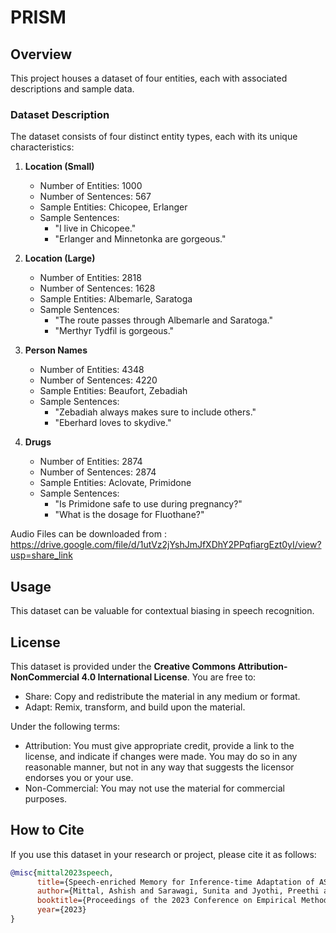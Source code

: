 # PRISM

## Overview

This project houses a dataset of four entities, each with associated descriptions and sample data.
### Dataset Description

The dataset consists of four distinct entity types, each with its unique characteristics:

1. **Location (Small)**
   - Number of Entities: 1000
   - Number of Sentences: 567
   - Sample Entities: Chicopee, Erlanger
   - Sample Sentences:
     - "I live in Chicopee."
     - "Erlanger and Minnetonka are gorgeous."

2. **Location (Large)**
   - Number of Entities: 2818
   - Number of Sentences: 1628
   - Sample Entities: Albemarle, Saratoga
   - Sample Sentences:
     - "The route passes through Albemarle and Saratoga."
     - "Merthyr Tydfil is gorgeous."

3. **Person Names**
   - Number of Entities: 4348
   - Number of Sentences: 4220
   - Sample Entities: Beaufort, Zebadiah
   - Sample Sentences:
     - "Zebadiah always makes sure to include others."
     - "Eberhard loves to skydive."

4. **Drugs**
   - Number of Entities: 2874
   - Number of Sentences: 2874
   - Sample Entities: Aclovate, Primidone
   - Sample Sentences:
     - "Is Primidone safe to use during pregnancy?"
     - "What is the dosage for Fluothane?"

Audio Files can be downloaded from : https://drive.google.com/file/d/1utVz2jYshJmJfXDhY2PPqfiargEzt0yI/view?usp=share_link

## Usage

This dataset can be valuable for contextual biasing in speech recognition.

## License

This dataset is provided under the **Creative Commons Attribution-NonCommercial 4.0 International License**. You are free to:

- Share: Copy and redistribute the material in any medium or format.
- Adapt: Remix, transform, and build upon the material.

Under the following terms:

- Attribution: You must give appropriate credit, provide a link to the license, and indicate if changes were made. You may do so in any reasonable manner, but not in any way that suggests the licensor endorses you or your use.
- Non-Commercial: You may not use the material for commercial purposes.

## How to Cite

If you use this dataset in your research or project, please cite it as follows:

```bibtex
@misc{mittal2023speech,
      title={Speech-enriched Memory for Inference-time Adaptation of ASR Models to Word Dictionaries}, 
      author={Mittal, Ashish and Sarawagi, Sunita and Jyothi, Preethi and Saon, George and Kurata, Gakuto},
      booktitle={Proceedings of the 2023 Conference on Empirical Methods in Natural Language Processing},
      year={2023}
}
```
